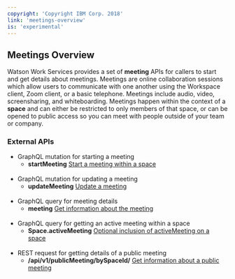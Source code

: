 ```yaml
---
copyright: 'Copyright IBM Corp. 2018'
link: 'meetings-overview'
is: 'experimental'
---
```

## Meetings Overview

Watson Work Services provides a set of **meeting** APIs for callers to start and get details about meetings.  Meetings are online collaboration sessions which allow users to communicate with one another using the Workspace client, Zoom client, or a basic telephone.  Meetings include audio, video, screensharing, and whiteboarding.  Meetings happen within the context of a **space** and can either be restricted to only members of that space, or can be opened to public access so you can meet with people outside of your team or company.

### External APIs

 * GraphQL mutation for starting a meeting
    * **startMeeting** [Start a meeting within a space](https://github.com/watsonwork/watsonwork-developer-docs/blob/master/guides/V1_Start_Meeting.md)
    <br>
* GraphQL mutation for updating a meeting
   * **updateMeeting** [Update a meeting](https://github.com/watsonwork/watsonwork-developer-docs/blob/master/guides/V1_Update_Meeting.md)
   <br>
 * GraphQL query for meeting details
    * **meeting** [Get information about the meeting](https://github.com/watsonwork/watsonwork-developer-docs/blob/master/guides/V1_Meeting.md)
    <br>
 * GraphQL query for getting an active meeting within a space
    * **Space.activeMeeting** [Optional inclusion of activeMeeting on a space](https://github.com/watsonwork/watsonwork-developer-docs/blob/master/guides/V1_spaces_main.md)
    <br>
 * REST request for getting details of a public meeting
    * **/api/v1/publicMeeting/bySpaceId/** [Get information about a public meeting](https://github.com/watsonwork/watsonwork-developer-docs/blob/master/guides/V1_Get_Public_Meeting.md)
<br>
